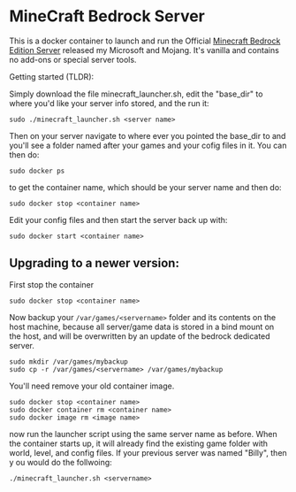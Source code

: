 # MineCraft Bedrock Server

This is a docker container to launch and run the Official [Minecraft Bedrock Edition Server](https://minecraft.net/en-us/download/server/bedrock/) released my Microsoft and Mojang. It's vanilla and contains no add-ons or special server tools.

Getting started (TLDR):

Simply download the file minecraft_launcher.sh, edit the "base_dir" to where you'd like your server info stored, and the run it:

```
sudo ./minecraft_launcher.sh <server name>
```

Then on your server navigate to where ever you pointed the base_dir to and you'll see a folder named after your games and your cofig files in it. You can then do:

```
sudo docker ps
```

to get the container name, which should be your server name and then do:

```
sudo docker stop <container name>
```

Edit your config files and then start the server back up with:

```
sudo docker start <container name>
```

## Upgrading to a newer version:
First stop the container

```
sudo docker stop <container name>
```
Now backup your ```/var/games/<servername>``` folder and its contents on the host machine, because all server/game data is stored in a
bind mount on the host, and will be overwritten by an update of the bedrock dedicated server.

```
sudo mkdir /var/games/mybackup
sudo cp -r /var/games/<servername> /var/games/mybackup
```

You'll need remove your old container image.

```
sudo docker stop <container name>
sudo docker container rm <container name>
sudo docker image rm <image name>
```

now run the launcher script using the same server name as before. When the container starts up, it will already find the existing game folder with world, level, and config files. If your previous server was named "Billy", then y ou would do the follwoing:

```
./minecraft_launcher.sh <servername>
```
